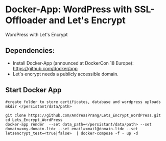 # Docker-App: WordPress with SSL-Offloader and Let's Encrypt
WordPress with Let's Encrypt


## Dependencies:
- Install Docker-App (announced at DockerCon 18 Europe): https://github.com/docker/app
- Let`s encrypt needs a publicly accessible domain.

## Start Docker App
```
#create folder to store certificates, database and wordpress uploads
mkdir </persistant/data/path>

git clone https://github.com/AndreasPrang/Lets_Encrypt_WordPress.git
cd Lets_Encrypt_WordPress
docker-app render  --set data_path=</persistant/data/path> --set domain=<my.domain.ltd> --set email=<mail@domain.ltd> --set letsencrypt_test=<true|false>  | docker-compose -f - up -d
```
